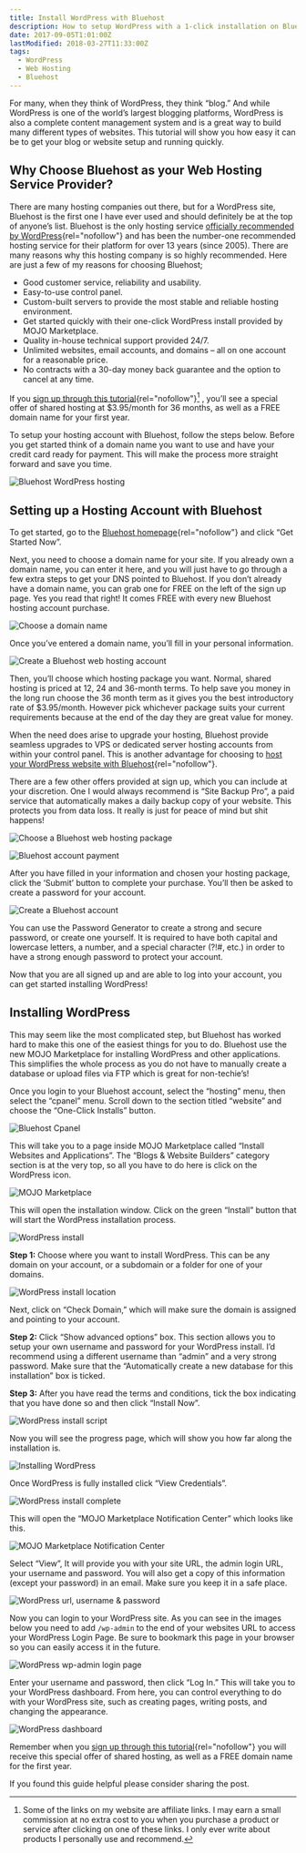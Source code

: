 ```yaml
---
title: Install WordPress with Bluehost
description: How to setup WordPress with a 1-click installation on Bluehost, a highly recommended web hosting company.
date: 2017-09-05T1:01:00Z
lastModified: 2018-03-27T11:33:00Z
tags:
  - WordPress
  - Web Hosting
  - Bluehost
---
```


For many, when they think of WordPress, they think “blog.” And while WordPress is one of the world’s largest blogging platforms, WordPress is also a complete content management system and is a great way to build many different types of websites. This tutorial will show you how easy it can be to get your blog or website setup and running quickly.

## Why Choose Bluehost as your Web Hosting Service Provider?

There are many hosting companies out there, but for a WordPress site, Bluehost is the first one I have ever used and should definitely be at the top of anyone’s list. Bluehost is the only hosting service [officially recommended by WordPress][bluehost]{rel="nofollow"} and has been the number-one recommended hosting service for their platform for over 13 years (since 2005). There are many reasons why this hosting company is so highly recommended. Here are just a few of my reasons for choosing Bluehost;

- Good customer service, reliability and usability.
- Easy-to-use control panel.
- Custom-built servers to provide the most stable and reliable hosting environment.
- Get started quickly with their one-click WordPress install provided by MOJO Marketplace.
- Quality in-house technical support provided 24/7.
- Unlimited websites, email accounts, and domains – all on one account for a reasonable price.
- No contracts with a 30-day money back guarantee and the option to cancel at any time.

If you [sign up through this tutorial][bluehost]{rel="nofollow"}[^1] , you’ll see a special offer of shared hosting at \$3.95/month for 36 months, as well as a FREE domain name for your first year.

To setup your hosting account with Bluehost, follow the steps below. Before you get started think of a domain name you want to use and have your credit card ready for payment. This will make the process more straight forward and save you time.

![Bluehost WordPress hosting](/assets/images/bluehost-wordpress-hosting.png "Bluehost homepage")

## Setting up a Hosting Account with Bluehost

To get started, go to the [Bluehost homepage][bluehost]{rel="nofollow"} and click “Get Started Now”.

Next, you need to choose a domain name for your site. If you already own a domain name, you can enter it here, and you will just have to go through a few extra steps to get your DNS pointed to Bluehost. If you don’t already have a domain name, you can grab one for FREE on the left of the sign up page. Yes you read that right! It comes FREE with every new Bluehost hosting account purchase.

![Choose a domain name](/assets/images/bluehost-domain-name.png "Choose a domain name")

Once you’ve entered a domain name, you’ll fill in your personal information.

![Create a Bluehost web hosting account](/assets/images/bluehost-hosting-account.png "Create a Bluehost account")

Then, you’ll choose which hosting package you want. Normal, shared hosting is priced at 12, 24 and 36-month terms. To help save you money in the long run choose the 36 month term as it gives you the best introductory rate of \$3.95/month. However pick whichever package suits your current requirements because at the end of the day they are great value for money.

When the need does arise to upgrade your hosting, Bluehost provide seamless upgrades to VPS or dedicated server hosting accounts from within your control panel. This is another advantage for choosing to [host your WordPress website with Bluehost][bluehost]{rel="nofollow"}.

There are a few other offers provided at sign up, which you can include at your discretion. One I would always recommend is “Site Backup Pro”, a paid service that automatically makes a daily backup copy of your website. This protects you from data loss. It really is just for peace of mind but shit happens!

![Choose a Bluehost web hosting package](/assets/images/bluehost-hosting-package.png "Choose a Bluehost web hosting package")

![Bluehost account payment](/assets/images/bluehost-payment.png "Bluehost account payment")

After you have filled in your information and chosen your hosting package, click the ‘Submit’ button to complete your purchase. You’ll then be asked to create a password for your account.

![Create a Bluehost account](/assets/images/bluehost-account-password.png "Bluehost account password")

You can use the Password Generator to create a strong and secure password, or create one yourself. It is required to have both capital and lowercase letters, a number, and a special character (?!#, etc.) in order to have a strong enough password to protect your account.

Now that you are all signed up and are able to log into your account, you can get started installing WordPress!

## Installing WordPress

This may seem like the most complicated step, but Bluehost has worked hard to make this one of the easiest things for you to do. Bluehost use the new MOJO Marketplace for installing WordPress and other applications. This simplifies the whole process as you do not have to manually create a database or upload files via FTP which is great for non-techie’s!

Once you login to your Bluehost account, select the “hosting” menu, then select the “cpanel” menu. Scroll down to the section titled “website” and choose the “One-Click Installs” button.

![Bluehost Cpanel](/assets/images/bluehost-cpanel.png "Bluehost Cpanel")

This will take you to a page inside MOJO Marketplace called “Install Websites and Applications”. The “Blogs & Website Builders” category section is at the very top, so all you have to do here is click on the WordPress icon.

![MOJO Marketplace](/assets/images/mojo-marketplace.png "MOJO Marketplace")

This will open the installation window. Click on the green “Install” button that will start the WordPress installation process.

![WordPress install](/assets/images/wordpress-install.png "WordPress install")

**Step 1:** Choose where you want to install WordPress. This can be any domain on your account, or a subdomain or a folder for one of your domains.

![WordPress install location](/assets/images/wordpress-install-location.png "WordPress install location")

Next, click on “Check Domain,” which will make sure the domain is assigned and pointing to your account.

**Step 2:** Click “Show advanced options” box. This section allows you to setup your own username and password for your WordPress install. I’d recommend using a different username than “admin” and a very strong password. Make sure that the “Automatically create a new database for this installation” box is ticked.

**Step 3:** After you have read the terms and conditions, tick the box indicating that you have done so and then click “Install Now”.

![WordPress install script](/assets/images/wordpress-install-script.png "WordPress install script")

Now you will see the progress page, which will show you how far along the installation is.

![Installing WordPress](/assets/images/wordpress-installing.png "Installing WordPress")

Once WordPress is fully installed click “View Credentials”.

![WordPress install complete](/assets/images/wordpress-installed.png "WordPress install complete")

This will open the “MOJO Marketplace Notification Center” which looks like this.

![MOJO Marketplace Notification Center](/assets/images/mojo-marketplace-notification-center.png "MOJO Marketplace")

Select “View”, It will provide you with your site URL, the admin login URL, your username and password. You will also get a copy of this information (except your password) in an email. Make sure you keep it in a safe place.

![WordPress url, username & password](/assets/images/wordpress-credentials.png "WordPress credentials")

Now you can login to your WordPress site. As you can see in the images below you need to add `/wp-admin` to the end of your websites URL to access your WordPress Login Page. Be sure to bookmark this page in your browser so you can easily access it in the future.

![WordPress wp-admin login page](/assets/images/wordpress-admin-login.png "WordPress login page")

Enter your username and password, then click “Log In.” This will take you to your WordPress dashboard. From here, you can control everything to do with your WordPress site, such as creating pages, writing posts, and changing the appearance.

![WordPress dashboard](/assets/images/wordpress-dashboard.png "WordPress dashboard")

Remember when you [sign up through this tutorial][bluehost]{rel="nofollow"} you will receive this special offer of shared hosting, as well as a FREE domain name for the first year.

If you found this guide helpful please consider sharing the post.

[bluehost]: https://desiredpersona.com/bluehost/ "Bluehost web hosting offer"

[^1]: Some of the links on my website are affiliate links. I may earn a small commission at no extra cost to you when you purchase a product or service after clicking on one of these links. I only ever write about products I personally use and recommend.
